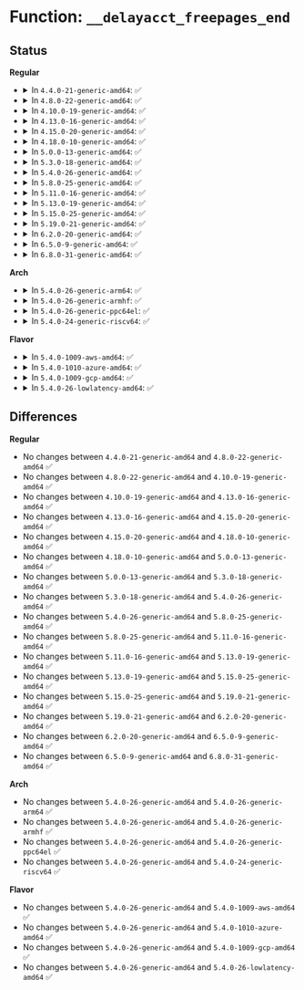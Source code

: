 # Function: <code>__delayacct_freepages_end</code>

## Status
<b>Regular</b>
<ul>
<li>
<details>
<summary>In <code>4.4.0-21-generic-amd64</code>: ✅</summary>

```c
void __delayacct_freepages_end()
```

```json
{
  "name": "__delayacct_freepages_end",
  "collision_type": "Unique Global",
  "inline_type": "No",
  "funcs": [
    {
      "addr": 18446744071580148080,
      "name": "__delayacct_freepages_end",
      "external": true,
      "loc": "kernel/delayacct.c:152",
      "file": "kernel/delayacct.c",
      "inline": "seen, unknown",
      "caller_inline": [],
      "caller_func": [
        "mm/vmscan.c:do_try_to_free_pages"
      ]
    }
  ],
  "symbols": [
    {
      "addr": 18446744071580148080,
      "name": "__delayacct_freepages_end",
      "section": ".text",
      "bind": "STB_GLOBAL",
      "size": 44
    }
  ]
}
```
</details>
</li>
<li>
<details>
<summary>In <code>4.8.0-22-generic-amd64</code>: ✅</summary>

```c
void __delayacct_freepages_end()
```

```json
{
  "name": "__delayacct_freepages_end",
  "collision_type": "Unique Global",
  "inline_type": "No",
  "funcs": [
    {
      "addr": 18446744071580182464,
      "name": "__delayacct_freepages_end",
      "external": true,
      "loc": "kernel/delayacct.c:152",
      "file": "kernel/delayacct.c",
      "inline": "seen, unknown",
      "caller_inline": [],
      "caller_func": [
        "mm/vmscan.c:do_try_to_free_pages"
      ]
    }
  ],
  "symbols": [
    {
      "addr": 18446744071580182464,
      "name": "__delayacct_freepages_end",
      "section": ".text",
      "bind": "STB_GLOBAL",
      "size": 44
    }
  ]
}
```
</details>
</li>
<li>
<details>
<summary>In <code>4.10.0-19-generic-amd64</code>: ✅</summary>

```c
void __delayacct_freepages_end()
```

```json
{
  "name": "__delayacct_freepages_end",
  "collision_type": "Unique Global",
  "inline_type": "No",
  "funcs": [
    {
      "addr": 18446744071580222976,
      "name": "__delayacct_freepages_end",
      "external": true,
      "loc": "kernel/delayacct.c:152",
      "file": "kernel/delayacct.c",
      "inline": "seen, unknown",
      "caller_inline": [],
      "caller_func": [
        "mm/vmscan.c:do_try_to_free_pages"
      ]
    }
  ],
  "symbols": [
    {
      "addr": 18446744071580222976,
      "name": "__delayacct_freepages_end",
      "section": ".text",
      "bind": "STB_GLOBAL",
      "size": 44
    }
  ]
}
```
</details>
</li>
<li>
<details>
<summary>In <code>4.13.0-16-generic-amd64</code>: ✅</summary>

```c
void __delayacct_freepages_end()
```

```json
{
  "name": "__delayacct_freepages_end",
  "collision_type": "Unique Global",
  "inline_type": "No",
  "funcs": [
    {
      "addr": 18446744071580232688,
      "name": "__delayacct_freepages_end",
      "external": true,
      "loc": "kernel/delayacct.c:154",
      "file": "kernel/delayacct.c",
      "inline": "seen, unknown",
      "caller_inline": [],
      "caller_func": [
        "mm/vmscan.c:do_try_to_free_pages"
      ]
    }
  ],
  "symbols": [
    {
      "addr": 18446744071580232688,
      "name": "__delayacct_freepages_end",
      "section": ".text",
      "bind": "STB_GLOBAL",
      "size": 44
    }
  ]
}
```
</details>
</li>
<li>
<details>
<summary>In <code>4.15.0-20-generic-amd64</code>: ✅</summary>

```c
void __delayacct_freepages_end()
```

```json
{
  "name": "__delayacct_freepages_end",
  "collision_type": "Unique Global",
  "inline_type": "No",
  "funcs": [
    {
      "addr": 18446744071580283920,
      "name": "__delayacct_freepages_end",
      "external": true,
      "loc": "kernel/delayacct.c:162",
      "file": "kernel/delayacct.c",
      "inline": "seen, unknown",
      "caller_inline": [],
      "caller_func": [
        "mm/vmscan.c:do_try_to_free_pages"
      ]
    }
  ],
  "symbols": [
    {
      "addr": 18446744071580283920,
      "name": "__delayacct_freepages_end",
      "section": ".text",
      "bind": "STB_GLOBAL",
      "size": 44
    }
  ]
}
```
</details>
</li>
<li>
<details>
<summary>In <code>4.18.0-10-generic-amd64</code>: ✅</summary>

```c
void __delayacct_freepages_end()
```

```json
{
  "name": "__delayacct_freepages_end",
  "collision_type": "Unique Global",
  "inline_type": "No",
  "funcs": [
    {
      "addr": 18446744071580345216,
      "name": "__delayacct_freepages_end",
      "external": true,
      "loc": "kernel/delayacct.c:163",
      "file": "kernel/delayacct.c",
      "inline": "seen, unknown",
      "caller_inline": [],
      "caller_func": [
        "mm/vmscan.c:do_try_to_free_pages"
      ]
    }
  ],
  "symbols": [
    {
      "addr": 18446744071580345216,
      "name": "__delayacct_freepages_end",
      "section": ".text",
      "bind": "STB_GLOBAL",
      "size": 44
    }
  ]
}
```
</details>
</li>
<li>
<details>
<summary>In <code>5.0.0-13-generic-amd64</code>: ✅</summary>

```c
void __delayacct_freepages_end()
```

```json
{
  "name": "__delayacct_freepages_end",
  "collision_type": "Unique Global",
  "inline_type": "No",
  "funcs": [
    {
      "addr": 18446744071580401136,
      "name": "__delayacct_freepages_end",
      "external": true,
      "loc": "kernel/delayacct.c:166",
      "file": "kernel/delayacct.c",
      "inline": "seen, unknown",
      "caller_inline": [],
      "caller_func": [
        "mm/vmscan.c:do_try_to_free_pages"
      ]
    }
  ],
  "symbols": [
    {
      "addr": 18446744071580401136,
      "name": "__delayacct_freepages_end",
      "section": ".text",
      "bind": "STB_GLOBAL",
      "size": 44
    }
  ]
}
```
</details>
</li>
<li>
<details>
<summary>In <code>5.3.0-18-generic-amd64</code>: ✅</summary>

```c
void __delayacct_freepages_end()
```

```json
{
  "name": "__delayacct_freepages_end",
  "collision_type": "Unique Global",
  "inline_type": "No",
  "funcs": [
    {
      "addr": 18446744071580453904,
      "name": "__delayacct_freepages_end",
      "external": true,
      "loc": "kernel/delayacct.c:157",
      "file": "kernel/delayacct.c",
      "inline": "seen, unknown",
      "caller_inline": [],
      "caller_func": [
        "mm/vmscan.c:do_try_to_free_pages"
      ]
    }
  ],
  "symbols": [
    {
      "addr": 18446744071580453904,
      "name": "__delayacct_freepages_end",
      "section": ".text",
      "bind": "STB_GLOBAL",
      "size": 44
    }
  ]
}
```
</details>
</li>
<li>
<details>
<summary>In <code>5.4.0-26-generic-amd64</code>: ✅</summary>

```c
void __delayacct_freepages_end()
```

```json
{
  "name": "__delayacct_freepages_end",
  "collision_type": "Unique Global",
  "inline_type": "No",
  "funcs": [
    {
      "addr": 18446744071580502864,
      "name": "__delayacct_freepages_end",
      "external": true,
      "loc": "kernel/delayacct.c:157",
      "file": "kernel/delayacct.c",
      "inline": "seen, unknown",
      "caller_inline": [],
      "caller_func": [
        "mm/vmscan.c:do_try_to_free_pages"
      ]
    }
  ],
  "symbols": [
    {
      "addr": 18446744071580502864,
      "name": "__delayacct_freepages_end",
      "section": ".text",
      "bind": "STB_GLOBAL",
      "size": 44
    }
  ]
}
```
</details>
</li>
<li>
<details>
<summary>In <code>5.8.0-25-generic-amd64</code>: ✅</summary>

```c
void __delayacct_freepages_end()
```

```json
{
  "name": "__delayacct_freepages_end",
  "collision_type": "Unique Global",
  "inline_type": "No",
  "funcs": [
    {
      "addr": 18446744071580588976,
      "name": "__delayacct_freepages_end",
      "external": true,
      "loc": "kernel/delayacct.c:157",
      "file": "kernel/delayacct.c",
      "inline": "seen, unknown",
      "caller_inline": [],
      "caller_func": [
        "mm/vmscan.c:do_try_to_free_pages"
      ]
    }
  ],
  "symbols": [
    {
      "addr": 18446744071580588976,
      "name": "__delayacct_freepages_end",
      "section": ".text",
      "bind": "STB_GLOBAL",
      "size": 81
    }
  ]
}
```
</details>
</li>
<li>
<details>
<summary>In <code>5.11.0-16-generic-amd64</code>: ✅</summary>

```c
void __delayacct_freepages_end()
```

```json
{
  "name": "__delayacct_freepages_end",
  "collision_type": "Unique Global",
  "inline_type": "No",
  "funcs": [
    {
      "addr": 18446744071580578256,
      "name": "__delayacct_freepages_end",
      "external": true,
      "loc": "kernel/delayacct.c:157",
      "file": "kernel/delayacct.c",
      "inline": "seen, unknown",
      "caller_inline": [],
      "caller_func": [
        "mm/vmscan.c:do_try_to_free_pages"
      ]
    }
  ],
  "symbols": [
    {
      "addr": 18446744071580578256,
      "name": "__delayacct_freepages_end",
      "section": ".text",
      "bind": "STB_GLOBAL",
      "size": 81
    }
  ]
}
```
</details>
</li>
<li>
<details>
<summary>In <code>5.13.0-19-generic-amd64</code>: ✅</summary>

```c
void __delayacct_freepages_end()
```

```json
{
  "name": "__delayacct_freepages_end",
  "collision_type": "Unique Global",
  "inline_type": "No",
  "funcs": [
    {
      "addr": 18446744071580581136,
      "name": "__delayacct_freepages_end",
      "external": true,
      "loc": "kernel/delayacct.c:157",
      "file": "kernel/delayacct.c",
      "inline": "seen, unknown",
      "caller_inline": [],
      "caller_func": [
        "mm/vmscan.c:do_try_to_free_pages"
      ]
    }
  ],
  "symbols": [
    {
      "addr": 18446744071580581136,
      "name": "__delayacct_freepages_end",
      "section": ".text",
      "bind": "STB_GLOBAL",
      "size": 81
    }
  ]
}
```
</details>
</li>
<li>
<details>
<summary>In <code>5.15.0-25-generic-amd64</code>: ✅</summary>

```c
void __delayacct_freepages_end()
```

```json
{
  "name": "__delayacct_freepages_end",
  "collision_type": "Unique Global",
  "inline_type": "No",
  "funcs": [
    {
      "addr": 18446744071580751936,
      "name": "__delayacct_freepages_end",
      "external": true,
      "loc": "kernel/delayacct.c:193",
      "file": "kernel/delayacct.c",
      "inline": "seen, unknown",
      "caller_inline": [],
      "caller_func": [
        "mm/vmscan.c:do_try_to_free_pages"
      ]
    }
  ],
  "symbols": [
    {
      "addr": 18446744071580751936,
      "name": "__delayacct_freepages_end",
      "section": ".text",
      "bind": "STB_GLOBAL",
      "size": 88
    }
  ]
}
```
</details>
</li>
<li>
<details>
<summary>In <code>5.19.0-21-generic-amd64</code>: ✅</summary>

```c
void __delayacct_freepages_end()
```

```json
{
  "name": "__delayacct_freepages_end",
  "collision_type": "Unique Global",
  "inline_type": "No",
  "funcs": [
    {
      "addr": 18446744071580966528,
      "name": "__delayacct_freepages_end",
      "external": true,
      "loc": "kernel/delayacct.c:209",
      "file": "kernel/delayacct.c",
      "inline": "seen, unknown",
      "caller_inline": [],
      "caller_func": [
        "mm/vmscan.c:do_try_to_free_pages"
      ]
    }
  ],
  "symbols": [
    {
      "addr": 18446744071580966528,
      "name": "__delayacct_freepages_end",
      "section": ".text",
      "bind": "STB_GLOBAL",
      "size": 94
    }
  ]
}
```
</details>
</li>
<li>
<details>
<summary>In <code>6.2.0-20-generic-amd64</code>: ✅</summary>

```c
void __delayacct_freepages_end()
```

```json
{
  "name": "__delayacct_freepages_end",
  "collision_type": "Unique Global",
  "inline_type": "No",
  "funcs": [
    {
      "addr": 18446744071581261952,
      "name": "__delayacct_freepages_end",
      "external": true,
      "loc": "kernel/delayacct.c:209",
      "file": "kernel/delayacct.c",
      "inline": "seen, unknown",
      "caller_inline": [],
      "caller_func": [
        "mm/vmscan.c:do_try_to_free_pages"
      ]
    }
  ],
  "symbols": [
    {
      "addr": 18446744071581261952,
      "name": "__delayacct_freepages_end",
      "section": ".text",
      "bind": "STB_GLOBAL",
      "size": 94
    }
  ]
}
```
</details>
</li>
<li>
<details>
<summary>In <code>6.5.0-9-generic-amd64</code>: ✅</summary>

```c
void __delayacct_freepages_end()
```

```json
{
  "name": "__delayacct_freepages_end",
  "collision_type": "Unique Global",
  "inline_type": "No",
  "funcs": [
    {
      "addr": 18446744071581357056,
      "name": "__delayacct_freepages_end",
      "external": true,
      "loc": "kernel/delayacct.c:212",
      "file": "kernel/delayacct.c",
      "inline": "seen, unknown",
      "caller_inline": [],
      "caller_func": [
        "mm/vmscan.c:do_try_to_free_pages"
      ]
    }
  ],
  "symbols": [
    {
      "addr": 18446744071581357056,
      "name": "__delayacct_freepages_end",
      "section": ".text",
      "bind": "STB_GLOBAL",
      "size": 87
    }
  ]
}
```
</details>
</li>
<li>
<details>
<summary>In <code>6.8.0-31-generic-amd64</code>: ✅</summary>

```c
void __delayacct_freepages_end()
```

```json
{
  "name": "__delayacct_freepages_end",
  "collision_type": "Unique Global",
  "inline_type": "No",
  "funcs": [
    {
      "addr": 18446744071581463168,
      "name": "__delayacct_freepages_end",
      "external": true,
      "loc": "kernel/delayacct.c:212",
      "file": "kernel/delayacct.c",
      "inline": "seen, unknown",
      "caller_inline": [],
      "caller_func": [
        "mm/vmscan.c:__node_reclaim",
        "mm/vmscan.c:do_try_to_free_pages"
      ]
    }
  ],
  "symbols": [
    {
      "addr": 18446744071581463168,
      "name": "__delayacct_freepages_end",
      "section": ".text",
      "bind": "STB_GLOBAL",
      "size": 87
    }
  ]
}
```
</details>
</li>
</ul>
<b>Arch</b>
<ul>
<li>
<details>
<summary>In <code>5.4.0-26-generic-arm64</code>: ✅</summary>

```c
void __delayacct_freepages_end()
```

```json
{
  "name": "__delayacct_freepages_end",
  "collision_type": "Unique Global",
  "inline_type": "No",
  "funcs": [
    {
      "addr": 18446603336491781360,
      "name": "__delayacct_freepages_end",
      "external": true,
      "loc": "kernel/delayacct.c:157",
      "file": "kernel/delayacct.c",
      "inline": "seen, unknown",
      "caller_inline": [],
      "caller_func": [
        "mm/vmscan.c:do_try_to_free_pages"
      ]
    }
  ],
  "symbols": [
    {
      "addr": 18446603336491781360,
      "name": "__delayacct_freepages_end",
      "section": ".text",
      "bind": "STB_GLOBAL",
      "size": 48
    }
  ]
}
```
</details>
</li>
<li>
<details>
<summary>In <code>5.4.0-26-generic-armhf</code>: ✅</summary>

```c
void __delayacct_freepages_end()
```

```json
{
  "name": "__delayacct_freepages_end",
  "collision_type": "Unique Global",
  "inline_type": "No",
  "funcs": [
    {
      "addr": 3225728816,
      "name": "__delayacct_freepages_end",
      "external": true,
      "loc": "kernel/delayacct.c:157",
      "file": "kernel/delayacct.c",
      "inline": "seen, unknown",
      "caller_inline": [],
      "caller_func": [
        "mm/vmscan.c:do_try_to_free_pages"
      ]
    }
  ],
  "symbols": [
    {
      "addr": 3225728816,
      "name": "__delayacct_freepages_end",
      "section": ".text",
      "bind": "STB_GLOBAL",
      "size": 60
    }
  ]
}
```
</details>
</li>
<li>
<details>
<summary>In <code>5.4.0-26-generic-ppc64el</code>: ✅</summary>

```c
void __delayacct_freepages_end()
```

```json
{
  "name": "__delayacct_freepages_end",
  "collision_type": "Unique Global",
  "inline_type": "No",
  "funcs": [
    {
      "addr": 13835058055284828560,
      "name": "__delayacct_freepages_end",
      "external": true,
      "loc": "kernel/delayacct.c:157",
      "file": "kernel/delayacct.c",
      "inline": "seen, unknown",
      "caller_inline": [],
      "caller_func": [
        "mm/vmscan.c:do_try_to_free_pages"
      ]
    }
  ],
  "symbols": [
    {
      "addr": 13835058055284828560,
      "name": "__delayacct_freepages_end",
      "section": ".text",
      "bind": "STB_GLOBAL",
      "size": 40
    }
  ]
}
```
</details>
</li>
<li>
<details>
<summary>In <code>5.4.0-24-generic-riscv64</code>: ✅</summary>

```c
void __delayacct_freepages_end()
```

```json
{
  "name": "__delayacct_freepages_end",
  "collision_type": "Unique Global",
  "inline_type": "No",
  "funcs": [
    {
      "addr": 18446743936272097082,
      "name": "__delayacct_freepages_end",
      "external": true,
      "loc": "kernel/delayacct.c:157",
      "file": "kernel/delayacct.c",
      "inline": "seen, unknown",
      "caller_inline": [],
      "caller_func": [
        "mm/vmscan.c:do_try_to_free_pages"
      ]
    }
  ],
  "symbols": [
    {
      "addr": 18446743936272097082,
      "name": "__delayacct_freepages_end",
      "section": ".text",
      "bind": "STB_GLOBAL",
      "size": 54
    }
  ]
}
```
</details>
</li>
</ul>
<b>Flavor</b>
<ul>
<li>
<details>
<summary>In <code>5.4.0-1009-aws-amd64</code>: ✅</summary>

```c
void __delayacct_freepages_end()
```

```json
{
  "name": "__delayacct_freepages_end",
  "collision_type": "Unique Global",
  "inline_type": "No",
  "funcs": [
    {
      "addr": 18446744071580471664,
      "name": "__delayacct_freepages_end",
      "external": true,
      "loc": "kernel/delayacct.c:157",
      "file": "kernel/delayacct.c",
      "inline": "seen, unknown",
      "caller_inline": [],
      "caller_func": [
        "mm/vmscan.c:do_try_to_free_pages"
      ]
    }
  ],
  "symbols": [
    {
      "addr": 18446744071580471664,
      "name": "__delayacct_freepages_end",
      "section": ".text",
      "bind": "STB_GLOBAL",
      "size": 44
    }
  ]
}
```
</details>
</li>
<li>
<details>
<summary>In <code>5.4.0-1010-azure-amd64</code>: ✅</summary>

```c
void __delayacct_freepages_end()
```

```json
{
  "name": "__delayacct_freepages_end",
  "collision_type": "Unique Global",
  "inline_type": "No",
  "funcs": [
    {
      "addr": 18446744071580418704,
      "name": "__delayacct_freepages_end",
      "external": true,
      "loc": "kernel/delayacct.c:157",
      "file": "kernel/delayacct.c",
      "inline": "seen, unknown",
      "caller_inline": [],
      "caller_func": [
        "mm/vmscan.c:do_try_to_free_pages"
      ]
    }
  ],
  "symbols": [
    {
      "addr": 18446744071580418704,
      "name": "__delayacct_freepages_end",
      "section": ".text",
      "bind": "STB_GLOBAL",
      "size": 44
    }
  ]
}
```
</details>
</li>
<li>
<details>
<summary>In <code>5.4.0-1009-gcp-amd64</code>: ✅</summary>

```c
void __delayacct_freepages_end()
```

```json
{
  "name": "__delayacct_freepages_end",
  "collision_type": "Unique Global",
  "inline_type": "No",
  "funcs": [
    {
      "addr": 18446744071580462912,
      "name": "__delayacct_freepages_end",
      "external": true,
      "loc": "kernel/delayacct.c:157",
      "file": "kernel/delayacct.c",
      "inline": "seen, unknown",
      "caller_inline": [],
      "caller_func": [
        "mm/vmscan.c:do_try_to_free_pages"
      ]
    }
  ],
  "symbols": [
    {
      "addr": 18446744071580462912,
      "name": "__delayacct_freepages_end",
      "section": ".text",
      "bind": "STB_GLOBAL",
      "size": 44
    }
  ]
}
```
</details>
</li>
<li>
<details>
<summary>In <code>5.4.0-26-lowlatency-amd64</code>: ✅</summary>

```c
void __delayacct_freepages_end()
```

```json
{
  "name": "__delayacct_freepages_end",
  "collision_type": "Unique Global",
  "inline_type": "No",
  "funcs": [
    {
      "addr": 18446744071580518576,
      "name": "__delayacct_freepages_end",
      "external": true,
      "loc": "kernel/delayacct.c:157",
      "file": "kernel/delayacct.c",
      "inline": "seen, unknown",
      "caller_inline": [],
      "caller_func": [
        "mm/vmscan.c:do_try_to_free_pages"
      ]
    }
  ],
  "symbols": [
    {
      "addr": 18446744071580518576,
      "name": "__delayacct_freepages_end",
      "section": ".text",
      "bind": "STB_GLOBAL",
      "size": 44
    }
  ]
}
```
</details>
</li>
</ul>

## Differences
<b>Regular</b>
<ul>
<li>
No changes between <code>4.4.0-21-generic-amd64</code> and <code>4.8.0-22-generic-amd64</code> ✅
</li>
<li>
No changes between <code>4.8.0-22-generic-amd64</code> and <code>4.10.0-19-generic-amd64</code> ✅
</li>
<li>
No changes between <code>4.10.0-19-generic-amd64</code> and <code>4.13.0-16-generic-amd64</code> ✅
</li>
<li>
No changes between <code>4.13.0-16-generic-amd64</code> and <code>4.15.0-20-generic-amd64</code> ✅
</li>
<li>
No changes between <code>4.15.0-20-generic-amd64</code> and <code>4.18.0-10-generic-amd64</code> ✅
</li>
<li>
No changes between <code>4.18.0-10-generic-amd64</code> and <code>5.0.0-13-generic-amd64</code> ✅
</li>
<li>
No changes between <code>5.0.0-13-generic-amd64</code> and <code>5.3.0-18-generic-amd64</code> ✅
</li>
<li>
No changes between <code>5.3.0-18-generic-amd64</code> and <code>5.4.0-26-generic-amd64</code> ✅
</li>
<li>
No changes between <code>5.4.0-26-generic-amd64</code> and <code>5.8.0-25-generic-amd64</code> ✅
</li>
<li>
No changes between <code>5.8.0-25-generic-amd64</code> and <code>5.11.0-16-generic-amd64</code> ✅
</li>
<li>
No changes between <code>5.11.0-16-generic-amd64</code> and <code>5.13.0-19-generic-amd64</code> ✅
</li>
<li>
No changes between <code>5.13.0-19-generic-amd64</code> and <code>5.15.0-25-generic-amd64</code> ✅
</li>
<li>
No changes between <code>5.15.0-25-generic-amd64</code> and <code>5.19.0-21-generic-amd64</code> ✅
</li>
<li>
No changes between <code>5.19.0-21-generic-amd64</code> and <code>6.2.0-20-generic-amd64</code> ✅
</li>
<li>
No changes between <code>6.2.0-20-generic-amd64</code> and <code>6.5.0-9-generic-amd64</code> ✅
</li>
<li>
No changes between <code>6.5.0-9-generic-amd64</code> and <code>6.8.0-31-generic-amd64</code> ✅
</li>
</ul>
<b>Arch</b>
<ul>
<li>
No changes between <code>5.4.0-26-generic-amd64</code> and <code>5.4.0-26-generic-arm64</code> ✅
</li>
<li>
No changes between <code>5.4.0-26-generic-amd64</code> and <code>5.4.0-26-generic-armhf</code> ✅
</li>
<li>
No changes between <code>5.4.0-26-generic-amd64</code> and <code>5.4.0-26-generic-ppc64el</code> ✅
</li>
<li>
No changes between <code>5.4.0-26-generic-amd64</code> and <code>5.4.0-24-generic-riscv64</code> ✅
</li>
</ul>
<b>Flavor</b>
<ul>
<li>
No changes between <code>5.4.0-26-generic-amd64</code> and <code>5.4.0-1009-aws-amd64</code> ✅
</li>
<li>
No changes between <code>5.4.0-26-generic-amd64</code> and <code>5.4.0-1010-azure-amd64</code> ✅
</li>
<li>
No changes between <code>5.4.0-26-generic-amd64</code> and <code>5.4.0-1009-gcp-amd64</code> ✅
</li>
<li>
No changes between <code>5.4.0-26-generic-amd64</code> and <code>5.4.0-26-lowlatency-amd64</code> ✅
</li>
</ul>
